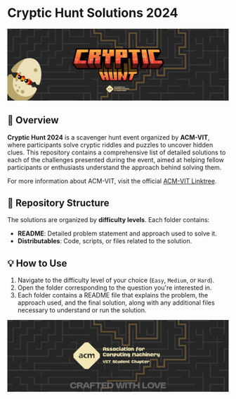 # Cryptic Hunt Solutions 2024

![Cryptic Hunt](GitHubBanner.png) 
## 📜 Overview

**Cryptic Hunt 2024** is a scavenger hunt event organized by **ACM-VIT**, where participants solve cryptic riddles and puzzles to uncover hidden clues. This repository contains a comprehensive list of detailed solutions to each of the challenges presented during the event, aimed at helping fellow participants or enthusiasts understand the approach behind solving them.

For more information about ACM-VIT, visit the official [ACM-VIT Linktree](https://linktr.ee/ACM_VIT).

## 📂 Repository Structure

The solutions are organized by **difficulty levels**. Each folder contains:
- **README**: Detailed problem statement and approach used to solve it.
- **Distributables**: Code, scripts, or files related to the solution.

## 💡 How to Use

1. Navigate to the difficulty level of your choice (`Easy`, `Medium`, or `Hard`).
2. Open the folder corresponding to the question you're interested in.
3. Each folder contains a README file that explains the problem, the approach used, and the final solution, along with any additional files necessary to understand or run the solution.

![Cryptic Hunt](GitHubFooterBanner.png) 
